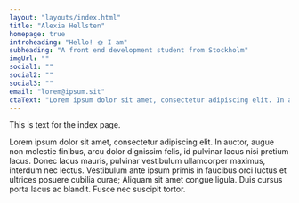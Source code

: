```yaml
---
layout: "layouts/index.html"
title: "Alexia Hellsten"
homepage: true
introheading: "Hello! 🌞 I am"
subheading: "A front end development student from Stockholm"
imgUrl: ""
social1: ""
social2: ""
social3: ""
email: "lorem@ipsum.sit"
ctaText: "Lorem ipsum dolor sit amet, consectetur adipiscing elit. In auctor, augue non molestie finibus, arcu dolor dignissim felis. 👋"
---
```


This is text for the index page.

Lorem ipsum dolor sit amet, consectetur adipiscing elit. In auctor, augue non molestie finibus, arcu dolor dignissim felis, id pulvinar lacus nisi pretium lacus. Donec lacus mauris, pulvinar vestibulum ullamcorper maximus, interdum nec lectus. Vestibulum ante ipsum primis in faucibus orci luctus et ultrices posuere cubilia curae; Aliquam sit amet congue ligula. Duis cursus porta lacus ac blandit. Fusce nec suscipit tortor.
